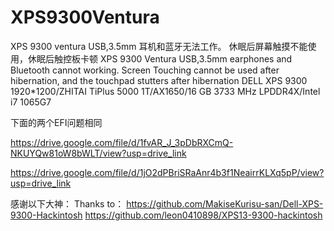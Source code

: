 # XPS9300Ventura
XPS 9300 ventura USB,3.5mm 耳机和蓝牙无法工作。
休眠后屏幕触摸不能使用，休眠后触控板卡顿
XPS 9300 Ventura USB,3.5mm earphones and Bluetooth cannot working.
Screen Touching cannot be used after hibernation, and the touchpad stutters after hibernation
DELL XPS 9300 
1920*1200/ZHITAI TiPlus 5000 1T/AX1650/16 GB 3733 MHz LPDDR4X/Intel i7 1065G7


下面的两个EFI问题相同

https://drive.google.com/file/d/1fvAR_J_3pDbRXCmQ-NKUYQw81oW8bWLT/view?usp=drive_link

https://drive.google.com/file/d/1jO2dPBriSRaAnr4b3f1NeairrKLXq5pP/view?usp=drive_link

感谢以下大神：
Thanks to：
https://github.com/MakiseKurisu-san/Dell-XPS-9300-Hackintosh
https://github.com/leon0410898/XPS13-9300-hackintosh
